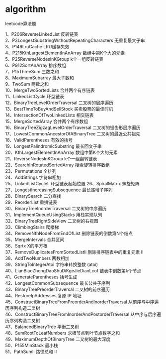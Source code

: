 # algorithm

leetcode算法题

1、P206ReverseLinkedList 反转链表           
2、P3LongestSubstringWithoutRepeatingCharacters 无重复最大子串  
3、P146LruCache LRU缓存失效       
4、P215KthLargestElementInAnArray 数组中第K个大的元素     
5、P25ReverseNodesInKGroup k个一组反转链表      
6、P912SortAnArray 排序数组      
7、P15ThreeSum 三数之和  
8、MaximumSubarray 最大子数和    
9、TwoSum 两数之和  
10、MergeTwoSortedLists 合并两个有序链表  
11、LinkedListCycle 环型链表  
12、BinaryTreeLevelOrderTraversal 二叉树的层序遍历  
13、BestTimeToBuyAndSellStock 买卖股票的最佳时机  
14、IntersectionOfTwoLinkedLists 相交链表  
15、MergeSortedArray 合并两个有序数组  
16、BinaryTreeZigzagLevelOrderTraversal 二叉树的锯齿形层序遍历  
17、LowestCommonAncestorOfABinaryTree 二叉树的最近公共祖先  
18、ValidParentheses 有效的括号  
19、LongestPalindromicSubstring 最长回文子串  
20、KthLargestElementInAnArray 数组中第K个大的元素  
21、ReverseNodesInKGroup k个一组翻转链表  
22、SearchInRotatedSortedArray 搜索旋转排序数组  
23、Permutations 全排列  
24、AddStrings 字符串相加  
25、LinkedListCycleIi 环型链表起始位置
26、SpiralMatrix 螺旋矩阵  
27、LongestIncreasingSubsequence 最长递增子序列  
28、BinarySearch 二分查找  
29、ReorderList 重排链表  
30、BinaryTreeInorderTraversal 二叉树的中序遍历  
31、ImplementQueueUsingStacks 用栈实现队列  
32、BinaryTreeRightSideView 二叉树的右视图  
33、ClimbingStairs 爬楼梯  
34、RemoveNthNodeFromEndOfList 删除链表的倒数第N个结点  
35、MergeIntervals 合并区间  
36、Sqrtx X的平方根  
37、RemoveDuplicatesFromSortedListIi 删除排序链表中的重复元素 II  
38、AddTwoNumbers 两数相加  
39、StringToIntegerAtoi 字符串转换整数 (atoi)  
40、LianBiaoZhongDaoShuDiKgeJieDianLcof 链表中倒数第k个节点  
41、GenerateParentheses 括号生成  
42、LongestCommonSubsequence 最长公共子序列  
43、BinaryTreePreorderTraversal 二叉树的前序遍历  
44、RestoreIpAddresses 复原 IP 地址  
45、ConstructBinaryTreeFromPreorderAndInorderTraversal 从前序与中序遍历序列构造二叉树  
46、ConstructBinaryTreeFromInorderAndPostorderTraversal 从中序与后序遍历序列构造二叉树  
47、BalancedBinaryTree 平衡二叉树  
48、SumRootToLeafNumbers 求根节点到叶节点数字之和  
49、MaximumDepthOfBinaryTree 二叉树的最大深度  
50、P155MinStack 最小栈  
51、PathSumIi 路径总和 II